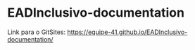 # EADInclusivo-documentation

Link para o GitSites:
https://equipe-41.github.io/EADInclusivo-documentation/
